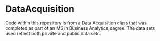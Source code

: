 # DataAcquisition

Code within this repository is from a Data Acquisition class that was completed as part of an MS in Business Analytics degree. The data sets used reflect both private and public data sets.
